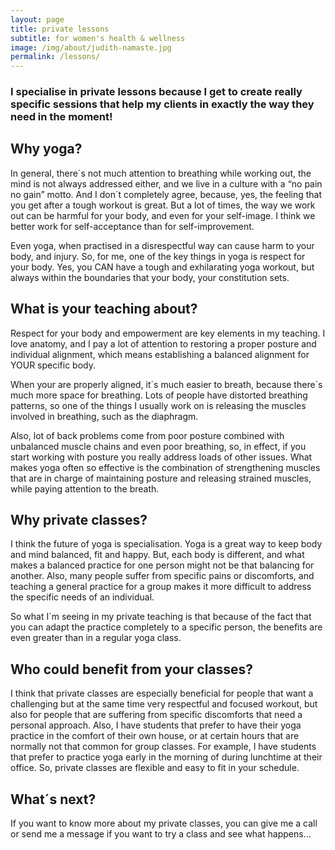 ```yaml
---
layout: page
title: private lessons 
subtitle: for women's health & wellness
image: /img/about/judith-namaste.jpg
permalink: /lessons/
---
```

          
<h3 class="section-subheading text-muted text-center">I specialise in private lessons because I get to create really specific sessions that help my clients in exactly the way they need in the moment!</h3>

<h2 class="section-heading text-center">Why yoga?</h2>

In general, there´s not much attention to breathing while working out, the mind is not always addressed either, and we live in a culture with a “no pain no gain” motto. And I don´t completely agree, because, yes, the feeling that you get after a tough workout is great. But a lot of times, the way we work out can be harmful for your body, and even for your self-image. I think we better work for self-acceptance than for self-improvement.

Even yoga, when practised in a disrespectful way can cause harm to your body, and injury. So, for me, one of the key things in yoga is respect for your body. Yes, you CAN have a tough and exhilarating yoga workout, but always within the boundaries that your body, your constitution sets. 

<h2 class="section-heading text-center">What is your teaching about?</h2>

Respect for your body and empowerment are key elements in my teaching. I love anatomy, and I pay a lot of attention to restoring a proper posture and individual alignment, which means establishing a balanced alignment for YOUR specific body.

When your are properly aligned, it´s much easier to breath, because there´s much more space for breathing. Lots of people have distorted breathing patterns, so one of the things I usually work on is releasing the muscles involved in breathing, such as the diaphragm. 

Also, lot of back problems come from poor posture combined with unbalanced muscle chains and even poor breathing, so, in effect, if you start working with posture you really address loads of other issues. What makes yoga often so effective is the combination of strengthening muscles that are in charge of maintaining posture and releasing strained muscles, while paying attention to the breath.

<h2 class="section-heading text-center">Why private classes?</h2>

I think the future of yoga is specialisation. Yoga is a great way to keep body and mind balanced, fit and happy. But, each body is different, and what makes a balanced practice for one person might not be that balancing for another. Also, many people suffer from specific pains or discomforts, and teaching a general practice for a group makes it more difficult to address the specific needs of an individual.

So what I´m seeing in my private teaching is that because of the fact that you can adapt the practice completely to a specific person, the benefits are even greater than in a regular yoga class. 

<h2 class="section-heading text-center">Who could benefit from your classes?</h2>

I think that private classes are especially beneficial for people that want a challenging but at the same time very respectful and focused workout, but also for people that are suffering from specific discomforts that need a personal approach. Also, I have students that prefer to have their yoga practice in the comfort of their own house, or at certain hours that are normally not that common for group classes. For example, I have students that prefer to practice yoga early in the morning of during lunchtime at their office. So, private classes are flexible and easy to fit in your schedule.

<h2 class="section-heading text-center">What´s next?</h2>

If you want to know more about my private classes, you can give me a call or send me a message if you want to try a class and see what happens...
